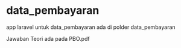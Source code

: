 # data_pembayaran
app laravel untuk data_pembayaran ada di polder data_pembayaran

Jawaban Teori ada pada PBO.pdf

